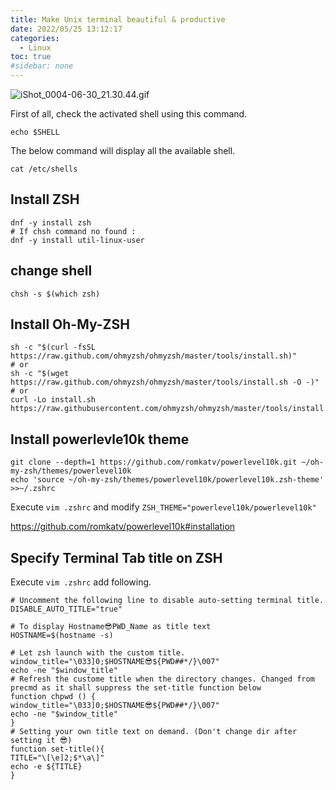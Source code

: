 ```yaml
---
title: Make Unix terminal beautiful & productive
date: 2022/05/25 13:12:17
categories:
  - Linux
toc: true
#sidebar: none
---
```


![iShot_0004-06-30_21.30.44.gif](/resources/c64efe2ef23a48c9916d40d47ddedbcb.gif)

First of all, check the activated shell using this command.
```
echo $SHELL
```
The below command will display all the available shell.
```
cat /etc/shells
```
## Install ZSH
```
dnf -y install zsh
# If chsh command no found :
dnf -y install util-linux-user
```
## change shell
```
chsh -s $(which zsh)
```
## Install Oh-My-ZSH
```
sh -c "$(curl -fsSL https://raw.github.com/ohmyzsh/ohmyzsh/master/tools/install.sh)"
# or
sh -c "$(wget https://raw.github.com/ohmyzsh/ohmyzsh/master/tools/install.sh -O -)"
# or
curl -Lo install.sh https://raw.githubusercontent.com/ohmyzsh/ohmyzsh/master/tools/install.sh

```

## Install powerlevle10k theme
```
git clone --depth=1 https://github.com/romkatv/powerlevel10k.git ~/oh-my-zsh/themes/powerlevel10k
echo 'source ~/oh-my-zsh/themes/powerlevel10k/powerlevel10k.zsh-theme' >>~/.zshrc

```
Execute `vim .zshrc` and modify `ZSH_THEME="powerlevel10k/powerlevel10k" `

https://github.com/romkatv/powerlevel10k#installation

## Specify Terminal Tab title on ZSH
Execute `vim .zshrc` add following.
```
# Uncomment the following line to disable auto-setting terminal title.
DISABLE_AUTO_TITLE="true"

# To display Hostname😎PWD_Name as title text
HOSTNAME=$(hostname -s)

# Let zsh launch with the custom title.
window_title="\033]0;$HOSTNAME😎${PWD##*/}\007"
echo -ne "$window_title"
# Refresh the custome title when the directory changes. Changed from precmd as it shall suppress the set-title function below
function chpwd () {
window_title="\033]0;$HOSTNAME😎${PWD##*/}\007"
echo -ne "$window_title"
}
# Setting your own title text on demand. (Don't change dir after setting it 😎)
function set-title(){
TITLE="\[\e]2;$*\a\]"
echo -e ${TITLE}
}
```

